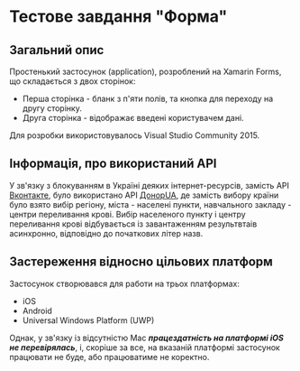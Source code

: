 # Тестове завдання "Форма"
## Загальний опис
Простенький застосунок (application), розроблений на Xamarin Forms, що складається з двох сторінок:
* Перша сторінка - бланк з п'яти полів, та кнопка для переходу на другу сторінку.
* Друга сторінка - відображає введені користувачем дані.

Для розробки використовувалось Visual Studio Community 2015.

## Інформація, про використаний API
У зв'язку з блокуванням в Україні деяких інтернет-ресурсів, замість API [Вконтакте](https://vk.com/dev), 
було використано API [ДонорUA](https://donor.ua/developers), де замість вибору країни було взято вибір регіону,
міста - населені пункти, навчального закладу - центри переливання крові. Вибір населеного пункту і центру переливання 
крові відбувається із завантаженням результвтаів асинхронно, відповідно до початкових літер назв.</br>

## Застереження відносно цільових платформ
Застосунок створювався для работи на трьох платформах:
* iOS
* Android
* Universal Windows Platform (UWP)

Однак, у зв'язку із відсутністю Mac ***працездатність на платформі iOS не перевірялась***, і, скоріше за все, 
на вказаній платформі застосунок працювати не буде, або працюватиме не коректно. 
